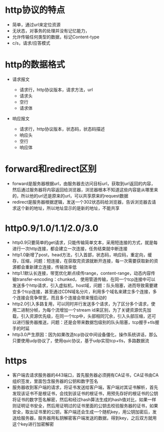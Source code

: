 # http协议的特点
- 简单，通过url来定位资源
- 无状态，对事务的处理并没有记忆能力，
- 允许传输任何类型的数据，标记Content-type
- c/s，请求/应答模式

# http的数据格式
- 请求报文
  - 请求行，http协议版本，请求方法，url
  - 请求头
  - 空行
  - 请求体

- 响应报文
  - 请求行，http协议版本，状态码，状态码描述
  - 响应头
  - 空行
  - 响应体

# forward和redirect区别
- forward是服务器根据url，由服务器去访问目标url，获取到url返回的内容，然后通过服务器将内容返回给浏览器，浏览器根本不知道这些内容是从哪里来的，所以他的url还是原来的url，可以共享原来的request数据
- redirect是服务器根据逻辑，发送一个302状态码给浏览器，告诉浏览器去请求这个新的地址，所以地址显示的是新的地址，不能共享

# http0.9/1.0/1.1/2.0/3.0
- http0.9只要简单的get请求，只能传输简单文本，采用短连接的方式，就是每进行一次http连接，都会建立一次连接，任务结束就中断连接
- http1.0新增了post，head方法，引入首部，状态码，响应码，重定向，缓存，压缩，问题：短连接，在获取完资源就断开连接，每一次需要获取新的资源都会重新建立连接，传输效率低
- http1.1默认长连接，带宽优化断点续传range，content-range，动态内容传输transfer-encoding：chunked， 使用管道传输，在同一个tcp连接中可以发送多个http请求，引入虚拟机，host域，问题：队头阻塞，进而导致需要建立多个tcp连接，甚至通过CDN域名分片，利用多个域名来建立多个连接，多个连接会竞争带宽，而且多个连接会带来慢启动的
- http2.0引入多路复用，可以同时并行发送多个请求，为了区分多个请求，使用二进制分帧，为每个流增加一个stream id来区别，为了关键资源优先加载，引入资源优先级，在同一个tcp中，头部相同冗余，引入头部压缩，还可以进行服务器推送，问题：还是会带来数据包级别的队头阻塞，tcp握手+tls握手的时延
- http3.0产生原因：因为如果改造tcp协议中间设备僵化，操作系统讲话，那么只要使用udp协议了，使用quic协议，基于udp实现tcp+tls，多路数据流

# https
- 客户端去请求服务器的443端口，首先服务器必须拥有CA证书，CA证书由CA组织签发，里面包含服务器的公钥和数字签名
- 服务器收到客户端的请求，将证书发送给客户端，客户端对其证书解析，首先发现该证书不是根证书，会找到该证书的根证书，用预先存好的根证书的公钥将证书的数字签名解密，然后和经过hash算法生成的hash值对比，如果一样则证明证书安全，然后用证明过的证书里面的公钥去校验服务器的证书，如果安全，取出证书里的公钥，客户端还会生成一个随机key，用公钥加密后，发送给服务器，服务器用私钥解密客户端发送的数据，得到key，之后双方就用这个key进行加密解密